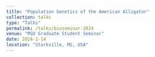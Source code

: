 ```yaml
---
title: "Population Genetics of the American Alligator"
collection: talks
type: "Talks"
permalink: /talks/bioseminar-2024
venue: "MSU Graduate Student Seminar"
date: 2024-2-14
location: "Starkville, MS, USA"
---
```

